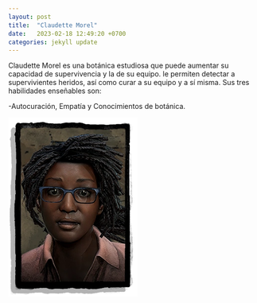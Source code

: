 ```yaml
---
layout: post
title:  "Claudette Morel"
date:   2023-02-18 12:49:20 +0700
categories: jekyll update
---
```

Claudette Morel es una botánica estudiosa que puede aumentar su capacidad de supervivencia y la de su equipo. le permiten detectar a supervivientes heridos, así como curar a su equipo y a sí misma. Sus tres habilidades enseñables son:

-Autocuración, Empatía y Conocimientos de botánica.

![alt text](/assets/img/claudette.jpg)


